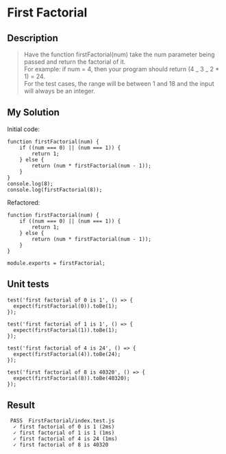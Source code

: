 # First Factorial

## Description

>Have the function firstFactorial(num) take the num parameter being passed and return the factorial of it.<br>For example: if num = 4, then your program should return (4 _ 3 _ 2 \* 1) = 24.<br> For the test cases, the range will be between 1 and 18 and the input will always be an integer.

## My Solution

Initial code:

```
function firstFactorial(num) {
	if ((num === 0) || (num === 1)) {
		return 1;
	} else {
		return (num * firstFactorial(num - 1));
	}
}
console.log(8);
console.log(firstFactorial(8));
```

Refactored:

```
function firstFactorial(num) {
	if ((num === 0) || (num === 1)) {
		return 1;
	} else {
		return (num * firstFactorial(num - 1));
	}
}

module.exports = firstFactorial;
```
## Unit tests

```
test('first factorial of 0 is 1', () => {
  expect(firstFactorial(0)).toBe(1);
});

test('first factorial of 1 is 1', () => {
  expect(firstFactorial(1)).toBe(1);
});

test('first factorial of 4 is 24', () => {
  expect(firstFactorial(4)).toBe(24);
});

test('first factorial of 8 is 40320', () => {
  expect(firstFactorial(8)).toBe(40320);
});
```
## Result

```
 PASS  FirstFactorial/index.test.js
  ✓ first factorial of 0 is 1 (2ms)
  ✓ first factorial of 1 is 1 (1ms)
  ✓ first factorial of 4 is 24 (1ms)
  ✓ first factorial of 8 is 40320
```
